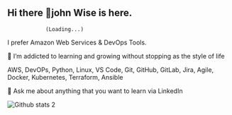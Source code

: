 ## Hi there 👋john Wise is here. 
                (Loading...)
 
I prefer Amazon Web Services & DevOps Tools.

🌱 I’m addicted to learning and growing without stopping as the style of life

AWS, DevOPs, Python, Linux, VS Code, Git, GitHub, GitLab, Jira, Agile, Docker, Kubernetes, Terraform, Ansible


💬 Ask me about anything that you want to learn via LinkedIn

 ![Github stats 2](https://github-readme-stats.vercel.app/api?username=JohnWise&show_icons=true&theme=radical)









